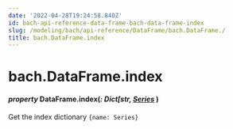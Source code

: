 ```yaml
---
date: '2022-04-28T19:24:58.840Z'
id: bach-api-reference-data-frame-bach-data-frame-index
slug: /modeling/bach/api-reference/DataFrame/bach.DataFrame./
title: bach.DataFrame.index
---
```


# bach.DataFrame.index


#### _property_ DataFrame.index(_: Dict[str, [Series](/docs/modeling/bach/api-reference/Series/bach.Series/#bach.Series)_ )
Get the index dictionary `{name: Series}`

<!-- !! processed by numpydoc !! -->
